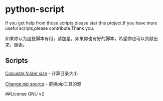 # python-script
If you get help from those scripts,please star this project.If you have more useful scripts,please contribute.Thank you.

如果你认为这些脚本有用，请加星。如果你也有好的脚本，希望你也可以贡献出来，谢谢。

## Scripts
[Calculate folder size](script/calculate_directory_size_windows.py) - 计算目录大小

[Change pip source](script/change_pip_source.py) - 更换pip工具的源

##License
    GNU v2
